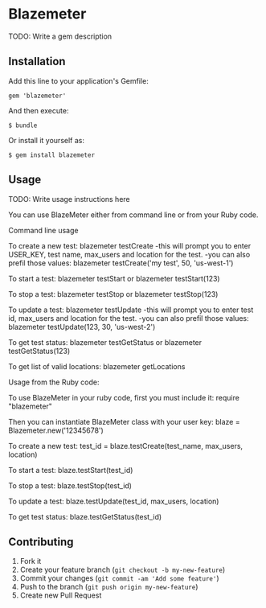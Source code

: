 # Blazemeter

TODO: Write a gem description

## Installation

Add this line to your application's Gemfile:

    gem 'blazemeter'

And then execute:

    $ bundle

Or install it yourself as:

    $ gem install blazemeter

## Usage

TODO: Write usage instructions here

You can use BlazeMeter either from command line or from your Ruby code. 

Command line usage

To create a new test:
blazemeter testCreate
-this will prompt you to enter USER_KEY, test name, max_users and location for the test.
-you can also prefil those values:
blazemeter testCreate('my test', 50, 'us-west-1')

To start a test:
blazemeter testStart
or
blazemeter testStart(123)

To stop a test:
blazemeter testStop
or
blazemeter testStop(123)

To update a test:
blazemeter testUpdate
-this will prompt you to enter test id, max_users and location for the test.
-you can also prefil those values:
blazemeter testUpdate(123, 30, 'us-west-2')

To get test status:
blazemeter testGetStatus
or
blazemeter testGetStatus(123)

To get list of valid locations:
blazemeter getLocations


Usage from the Ruby code:

To use BlazeMeter in your ruby code, first you must include it:
require "blazemeter"

Then you can instantiate BlazeMeter class with your user key:
blaze = Blazemeter.new('12345678')

To create a new test:
test_id = blaze.testCreate(test_name, max_users, location)

To start a test:
blaze.testStart(test_id)

To stop a test:
blaze.testStop(test_id)

To update a test:
blaze.testUpdate(test_id, max_users, location)

To get test status:
blaze.testGetStatus(test_id)

## Contributing

1. Fork it
2. Create your feature branch (`git checkout -b my-new-feature`)
3. Commit your changes (`git commit -am 'Add some feature'`)
4. Push to the branch (`git push origin my-new-feature`)
5. Create new Pull Request
